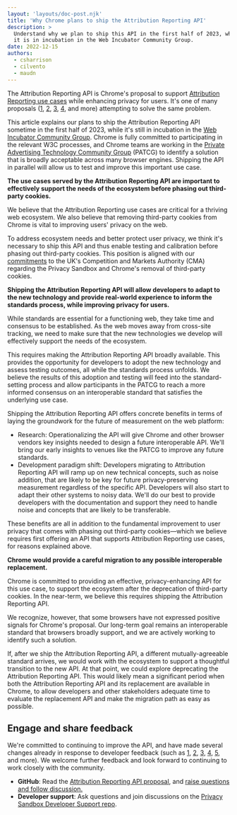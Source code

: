 ```yaml
---
layout: 'layouts/doc-post.njk'
title: 'Why Chrome plans to ship the Attribution Reporting API'
description: >
  Understand why we plan to ship this API in the first half of 2023, while
  it is in incubation in the Web Incubator Community Group.
date: 2022-12-15
authors:
  - csharrison
  - cilvento
  - maudn
---
```


The Attribution Reporting API is Chrome's proposal to support
[Attribution Reporting use cases](/docs/privacy-sandbox/attribution-reporting/#use-cases-and-features)
while enhancing privacy for users. It's one of many proposals
([1](https://github.com/patcg-individual-drafts/ipa),
[2](https://github.com/privacycg/private-click-measurement),
[3](https://github.com/WICG/privacy-preserving-ads/blob/main/MaskedLARK.md),
[4](https://github.com/WICG/privacy-preserving-ads/blob/main/Bucketization.md),
and more) attempting to solve the same problem.

This article explains our plans to ship the Attribution Reporting API sometime
in the first half of 2023, while it's still in incubation in the
[Web Incubator Community Group](https://github.com/WICG/attribution-reporting-api).
Chrome is fully committed to participating in the relevant W3C processes, and
Chrome teams are working in the
[Private Advertising Technology Community Group](https://www.w3.org/community/patcg/)
(PATCG) to identify a solution that is broadly acceptable across many browser
engines. Shipping the API in parallel will allow us to test and improve this
important use case.

**The use cases served by the Attribution Reporting API are important to effectively support the needs of the ecosystem before phasing out third-party cookies.**

We believe that the Attribution Reporting use cases are critical for a thriving
web ecosystem. We also believe that removing third-party cookies from Chrome is
vital to improving users' privacy on the web.

To address ecosystem needs and better protect user privacy, we think it's
necessary to ship this API and thus enable testing and calibration before
phasing out third-party cookies. This position is aligned with our
[commitments](https://assets.publishing.service.gov.uk/media/62052c6a8fa8f510a204374a/100222_Appendix_1A_Google_s_final_commitments.pdf)
to the UK's Competition and Markets Authority (CMA) regarding the Privacy
Sandbox and Chrome's removal of third-party cookies.

**Shipping the Attribution Reporting API will allow developers to adapt to the new technology and provide real-world experience to inform the standards process, while improving privacy for users.**

While standards are essential for a functioning web, they take time and
consensus to be established. As the web moves away from cross-site tracking, we
need to make sure that the new technologies we develop will effectively support
the needs of the ecosystem. 

This requires making the Attribution Reporting API broadly available. This
provides the opportunity for developers to adopt the new technology and assess
testing outcomes, all while the standards process unfolds. We believe the
results of this adoption and testing will feed into the standard-setting
process and allow participants in the PATCG to reach a more informed consensus
on an interoperable standard that satisfies the underlying use case.

Shipping the Attribution Reporting API offers concrete benefits in terms of
laying the groundwork for the future of measurement on the web platform:

* Research: Operationalizing the API will give Chrome and other browser vendors
  key insights needed to design a future interoperable API. We'll bring our
  early insights to venues like the PATCG to improve any future standards.
* Development paradigm shift: Developers migrating to Attribution Reporting API
  will ramp up on new technical concepts, such as noise addition, that are
  likely to be key for future privacy-preserving measurement regardless of the
  specific API. Developers will also start to adapt their other systems to
  noisy data. We'll do our best to provide developers with the documentation
  and support they need to handle noise and concepts that are likely to be
  transferable.

These benefits are all in addition to the fundamental improvement to user
privacy that comes with phasing out third-party cookies—which we believe
requires first offering an API that supports Attribution Reporting use cases,
for reasons explained above.

**Chrome would provide a careful migration to any possible interoperable replacement.**

Chrome is committed to providing an effective, privacy-enhancing API for this
use case, to support the ecosystem after the deprecation of third-party
cookies. In the near-term, we believe this requires shipping the Attribution
Reporting API.

We recognize, however, that some browsers have not expressed
positive signals for Chrome's proposal. Our long-term goal remains an
interoperable standard that browsers broadly support, and we are actively
working to identify such a solution.

If, after we ship the Attribution Reporting API, a different mutually-agreeable
standard arrives, we would work with the ecosystem to support a thoughtful
transition to the new API. At that point, we could explore deprecating the
Attribution Reporting API. This would likely mean a significant period when
both the Attribution Reporting API and its replacement are available in Chrome,
to allow developers and other stakeholders adequate time to evaluate the
replacement API and make the migration path as easy as possible.

## Engage and share feedback

We're committed to continuing to improve the API, and have made several changes
already in response to developer feedback (such as
[1](https://github.com/WICG/attribution-reporting-api/issues/521),
[2](https://github.com/WICG/attribution-reporting-api/issues/522),
[3](https://github.com/WICG/attribution-reporting-api/issues/347),
[4](https://github.com/GoogleChromeLabs/privacy-sandbox-dev-support/issues/41),
[5](https://github.com/WICG/attribution-reporting-api/issues/590), and more).
We welcome further feedback and look forward to continuing to work closely with
the community.

* **GitHub**: Read the [Attribution Reporting API proposal](https://github.com/WICG/attribution-reporting-api),
  and [raise questions and follow discussion.](https://github.com/WICG/attribution-reporting-api)
* **Developer support**: Ask questions and join discussions on the
  [Privacy Sandbox Developer Support repo](https://github.com/GoogleChromeLabs/privacy-sandbox-dev-support).
